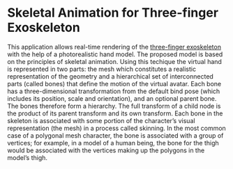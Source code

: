 # Skeletal Animation for Three-finger Exoskeleton 
This application allows real-time rendering of the 
[three-finger exoskeleton](https://github.com/amartsop/Exoskeleton)
with the help of a photorealistic hand model.
The proposed model is based on the principles of 
skeletal animation.
 Using this techique the virtual hand is represented in two parts:
the mesh which constitutes a realistic representation of the geometry and a hierarchical set of
interconnected parts (called bones) that define the motion of the virtual avatar. Each bone has a
three-dimensional transformation from the default bind pose (which includes its position, scale and
orientation), and an optional parent bone. The bones therefore form a hierarchy. The full transform
of a child node is the product of its parent transform and its own transform.
Each bone in the skeleton is associated with some portion of the character’s visual representation
(the mesh) in a process called skinning. In the most common case of a polygonal mesh character,
the bone is associated with a group of vertices; for example, in a model of a human being, the bone
for the thigh would be associated with the vertices making up the polygons in the model’s thigh.

<!-- <img src="./images/animation1.svg" width="100%"/>

Portions of the character’s skin can normally be associated with multiple bones, each one having a
scaling factors called vertex weights, or blend weights. The movement of skin near the joints of two
bones, can therefore be influenced by both bones. By applying these ideas the user can apply direct
transformations to the bones of the model and produce real-like deformations of the surrounding
mesh.

For more information on the software please see the reference document 
[reference document](https://github.com/amartsop/ExoskeletonHandover/blob/master/main.pdf), while for the full documentation please visit the [API referece](https://amartsop.github.io/SkeletalAnimationMultiThread/index.html).

## Installation
1. Git clone the repository.

2. Install the appropriate dependencies. This can be done manually or with the help of the inculded installation bash script [.installlation.sh](./.installation.sh). If the user wants to install dependencies
manually, the full list of them is included in the provided [.installlation.sh](./.installation.sh) file. To execute the installation file:
    1.  Login as root and navigate to the directory where the installation file is located.
    2. Run 
    ```
    $ source ./.installation.sh 
    ```
    > **Warning**: This will install quite a few libraries and packages in your computer. Please make sure that you are aware of the packages that are installed and with the location in which they are installed. Both settings can be changed by editing the [.installlation.sh](./.installation.sh) file.

3.  Build the software: 
    1. Navigate to the home location of the directory you have cloned.
    2. Generate a build directory and navigate to it:
    ```
    $ mkdir build && cd build 
    ```
    3. Execute the CMake file:
    ```
    $ cmake ..
    ```
    4. Build the executable:
    ```
    $ make -j4
    ```
    > **Note**: Using the command ”-j4” we ask the compiler to use 4 threads for build the executable. The user can use as many as they prefer. The first time that you build the executable, LibIGL fetches its files from github and builds them as a static library. Since LigIGL is a quite heavy library this will take a while. However, all the following build commands will not build the LibIGL again but only the files that the user has added. If you want to update your build directory we recommend deleting the ”CMakeCache.txt” file in it instead of deleting the whole build directory (as this will mean that the user will have To build LibIGL from scratch). -->